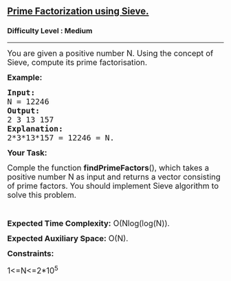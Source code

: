 <h2><a href="https://practice.geeksforgeeks.org/problems/prime-factorization-using-sieve/0">Prime Factorization using Sieve.</a></h2><h3>Difficulty Level : Medium</h3><hr><div class="problems_problem_content__Xm_eO"><p dir="ltr"><span style="font-size:18px">You are given a positive number N. Using the concept of Sieve, compute its prime factorisation.</span></p>

<p dir="ltr"><strong><span style="font-size:18px">Example:</span></strong></p>

<pre><strong><span style="font-size:18px">Input: </span></strong>
<span style="font-size:18px">N = 12246</span>
<strong><span style="font-size:18px">Output: </span></strong>
<span style="font-size:18px">2 3 13 157</span>
<strong><span style="font-size:18px">Explanation: </span></strong>
<span style="font-size:18px">2*3*13*157 = 12246 = N.
</span></pre>

<p dir="ltr"><strong><span style="font-size:18px">Your Task:</span></strong></p>

<p dir="ltr"><span style="font-size:18px">Comple the function <strong>findPrimeFactors</strong>(), which takes a positive number N as input and returns a vector consisting of prime factors. You should implement Sieve algorithm to solve this problem.</span></p>

<p>&nbsp;</p>

<p dir="ltr"><span style="font-size:18px"><strong>Expected Time Complexity:</strong> O(Nlog(log(N)).</span></p>

<p dir="ltr"><span style="font-size:18px"><strong>Expected Auxiliary Space:</strong> O(N).</span></p>

<p dir="ltr"><strong><span style="font-size:18px">Constraints:</span></strong></p>

<p dir="ltr"><span style="font-size:18px">1&lt;=N&lt;=2*10<sup>5</sup></span></p>

<p>&nbsp;</p>
</div>